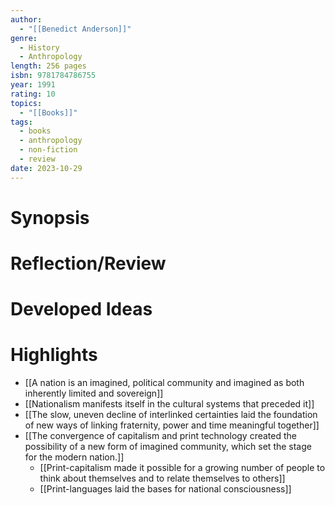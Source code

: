 ```yaml
---
author:
  - "[[Benedict Anderson]]"
genre:
  - History
  - Anthropology
length: 256 pages
isbn: 9781784786755
year: 1991
rating: 10
topics:
  - "[[Books]]"
tags:
  - books
  - anthropology
  - non-fiction
  - review
date: 2023-10-29
---
```

# Synopsis


# Reflection/Review


# Developed Ideas



# Highlights

- [[A nation is an imagined, political community and imagined as both inherently limited and sovereign]]
- [[Nationalism manifests itself in the cultural systems that preceded it]]
- [[The slow, uneven decline of interlinked certainties laid the foundation of new ways of linking fraternity, power and time meaningful together]]
- [[The convergence of capitalism and print technology created the possibility of a new form of imagined community, which set the stage for the modern nation.]]
	- [[Print-capitalism made it possible for a growing number of people to think about themselves and to relate themselves to others]]
	- [[Print-languages laid the bases for national consciousness]]

